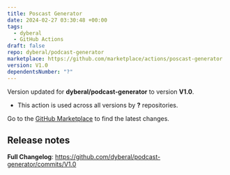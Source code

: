 ```yaml
---
title: Poscast Generator
date: 2024-02-27 03:30:48 +00:00
tags:
  - dyberal
  - GitHub Actions
draft: false
repo: dyberal/podcast-generator
marketplace: https://github.com/marketplace/actions/poscast-generator
version: V1.0
dependentsNumber: "?"
---
```



Version updated for **dyberal/podcast-generator** to version **V1.0**.
- This action is used across all versions by **?** repositories.

Go to the [GitHub Marketplace](https://github.com/marketplace/actions/poscast-generator) to find the latest changes.

## Release notes

**Full Changelog**: https://github.com/dyberal/podcast-generator/commits/V1.0
